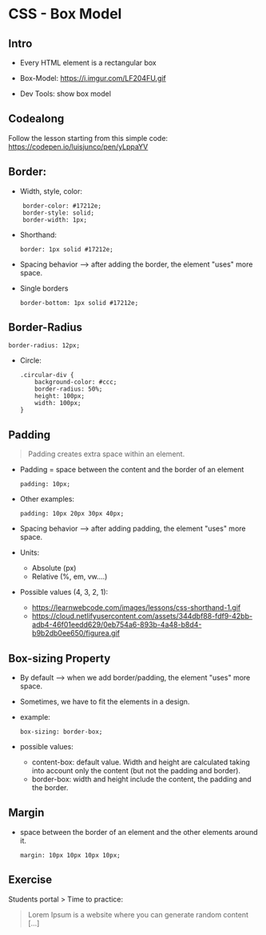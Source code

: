 

# CSS - Box Model

<!--- Status: complete --->


## Intro 


- Every HTML element is a rectangular box

- Box-Model: https://i.imgur.com/LF204FU.gif

- Dev Tools: show box model


## Codealong

Follow the lesson starting from this simple code: https://codepen.io/luisjunco/pen/yLppaYV



## Border:


- Width, style, color:

```
    border-color: #17212e;
    border-style: solid;
    border-width: 1px;
```

- Shorthand:
    ```
    border: 1px solid #17212e;
    ```

- Spacing behavior --> after adding the border, the element "uses" more space.

- Single borders

    ```
    border-bottom: 1px solid #17212e;
    ```


## Border-Radius

```
border-radius: 12px;
```


- Circle:

    ```
    .circular-div {
        background-color: #ccc;
        border-radius: 50%;
        height: 100px;
        width: 100px;
    }
    ```

## Padding

> Padding creates extra space within an element.

- Padding = space between the content and the border of an element

    ```
    padding: 10px;
    ```

- Other examples:

    ```
    padding: 10px 20px 30px 40px;
    ```

- Spacing behavior --> after adding padding, the element "uses" more space.


- Units:
  - Absolute (px)
  - Relative (%, em, vw....)

- Possible values (4, 3, 2, 1):
  - https://learnwebcode.com/images/lessons/css-shorthand-1.gif
  - https://cloud.netlifyusercontent.com/assets/344dbf88-fdf9-42bb-adb4-46f01eedd629/0eb754a6-893b-4a48-b8d4-b9b2db0ee650/figurea.gif



## Box-sizing Property

- By default --> when we add border/padding, the element "uses" more space.

- Sometimes, we have to fit the elements in a design.

- example:

    ```
    box-sizing: border-box;
    ```

- possible values:

  - content-box: default value. Width and height are calculated taking into account only the content (but not the padding and border).
  - border-box: width and height include the content, the padding and the border.




## Margin

- space between the border of an element and the other elements around it.

    ```
    margin: 10px 10px 10px 10px;
    ```


## Exercise

Students portal > Time to practice:
> Lorem Ipsum is a website where you can generate random content [...]





